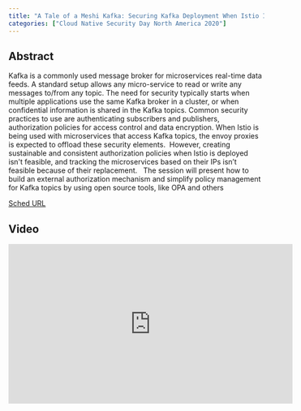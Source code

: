 ```yaml
---
title: "A Tale of a Meshi Kafka: Securing Kafka Deployment When Istio Is Used - Ariel Shuper, Portshift & Nikolas Mousouros, Marlow Navigation"
categories: ["Cloud Native Security Day North America 2020"]
---
```


## Abstract

Kafka is a commonly used message broker for microservices real-time data feeds. A standard setup allows any micro-service to read or write any messages to/from any topic. The need for security typically starts when multiple applications use the same Kafka broker in a cluster, or when confidential information is shared in the Kafka topics. Common security practices to use are authenticating subscribers and publishers, authorization policies for access control and data encryption. When Istio is being used with microservices that access Kafka topics, the envoy proxies is expected to offload these security elements.  However, creating sustainable and consistent authorization policies when Istio is deployed isn't feasible, and tracking the microservices based on their IPs isn’t feasible because of their replacement.   The session will present how to build an external authorization mechanism and simplify policy management for Kafka topics by using open source tools, like OPA and others

[Sched URL](https://cnsdna20.sched.com/event/d5d2e49bbfff81d4bdae550a5342576e)

## Video

<iframe width='560' height='315' src='https://www.youtube.com/embed/Ku6gKTLbD78' frameborder='0' allow='accelerometer; autoplay; encrypted-media; gyroscope; picture-in-picture' allowfullscreen></iframe>
